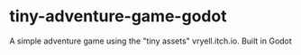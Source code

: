 # tiny-adventure-game-godot
A simple adventure game using the "tiny assets" vryell.itch.io. Built in Godot
